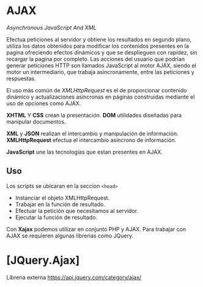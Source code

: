 # AJAX
_Asynchronous JavaScript And XML_

Efectua peticiones al servidor y obtiene los resultados en segundo plano, utiliza los datos obtenidos para modificar los contenidos presentes en la pagina ofreciendo efectos dinámicos y que se desplieguen con rapidez, sin recargar la pagina por completo.
Las acciones del usuario que podrían generar peticiones HTTP son llamados JavaScript al motor AJAX, siendo el motor un intermediario, que trabaja asincronamente, entre las peticiones y respuestas.

El uso más común de _XMLHttpRequest_ es el de proporcionar contenido dinámico y actualizaciones asíncronas en páginas construidas mediante el uso de opciones como AJAX.

__XHTML__ Y __CSS__ crean la presentación.
__DOM__ utilidades diseñadas para manipular documentos.

__XML__ y __JSON__ realizan el intercambio y manipulación de información.
__XMLHttpRequest__ efectua el intercambio asíncrono de información.

__JavaScript__ une las tecnologías que estan presentes en AJAX.


## Uso
Los scripts se  ubicaran en la seccion ```<head>```
- Instanciar el objeto XMLHttpRequest.
- Trabajar en la función de resultado.
- Efectuar la petición que necesitamos al servidor.
- Ejecutar la función de resultado.

Con __Xajax__ podemos utilizar en conjunto PHP y AJAX.
Para trabajar con AJAX se requieren algunas librerias como JQuery.




# [JQuery.Ajax]
Libreria externa
https://api.jquery.com/category/ajax/


